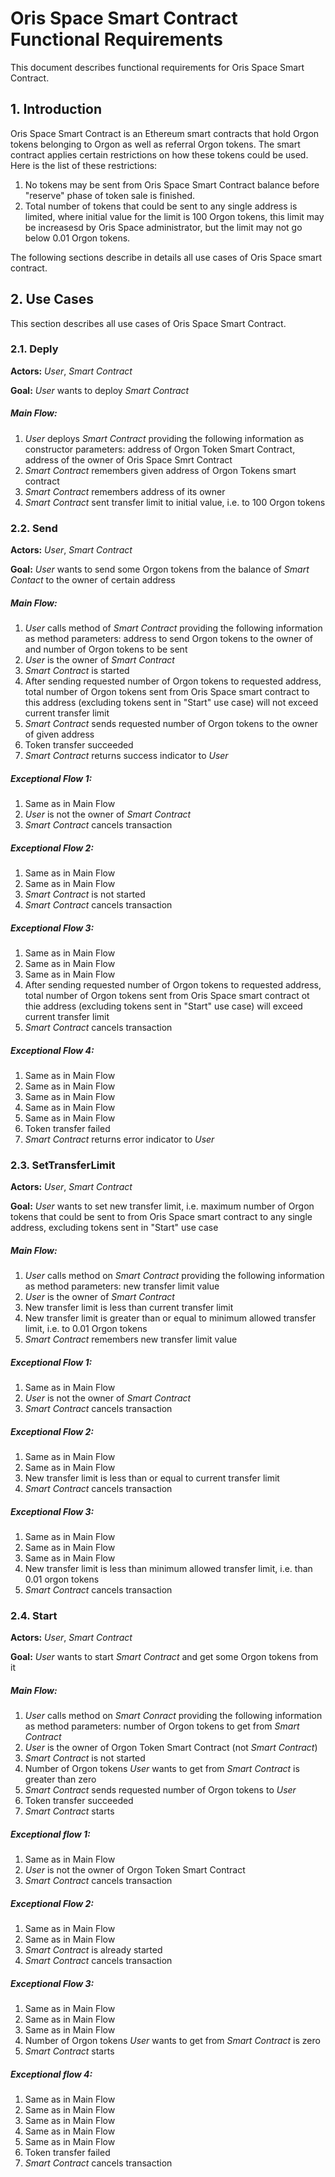 # Oris Space Smart Contract Functional Requirements

This document describes functional requirements for Oris Space Smart Contract.

## 1. Introduction

Oris Space Smart Contract is an Ethereum smart contracts that hold Orgon tokens belonging to Orgon as well as referral Orgon tokens.
The smart contract applies certain restrictions on how these tokens could be used.
Here is the list of these restrictions:
1. No tokens may be sent from Oris Space Smart Contract balance before "reserve" phase of token sale is finished.
2. Total number of tokens that could be sent to any single address is limited, where initial value for the limit is 100 Orgon tokens, this limit may be increasesd by Oris Space administrator, but the limit may not go below 0.01 Orgon tokens.

The following sections describe in details all use cases of Oris Space smart contract.

## 2. Use Cases

This section describes all use cases of Oris Space Smart Contract.

### 2.1. Deply

**Actors:** _User_, _Smart Contract_

**Goal:** _User_ wants to deploy _Smart Contract_

##### Main Flow:

1. _User_ deploys _Smart Contract_ providing the following information as constructor parameters: address of Orgon Token Smart Contract, address of the owner of Oris Space Smrt Contract
2. _Smart Contract_ remembers given address of Orgon Tokens smart contract
3. _Smart Contract_ remembers address of its owner
4. _Smart Contract_ sent transfer limit to initial value, i.e. to 100 Orgon tokens

### 2.2. Send

**Actors:** _User_, _Smart Contract_

**Goal:** _User_ wants to send some Orgon tokens from the balance of _Smart Contact_ to the owner of certain address

##### Main Flow:

1. _User_ calls method of _Smart Contract_ providing the following information as method parameters: address to send Orgon tokens to the owner of and number of Orgon tokens to be sent
2. _User_ is the owner of _Smart Contract_
3. _Smart Contract_ is started
4. After sending requested number of Orgon tokens to requested address, total number of Orgon tokens sent from Oris Space smart contract to this address (excluding tokens sent in "Start" use case) will not exceed current transfer limit
5. _Smart Contract_ sends requested number of Orgon tokens to the owner of given address
6. Token transfer succeeded
7. _Smart Contract_ returns success indicator to _User_

##### Exceptional Flow 1:

1. Same as in Main Flow
2. _User_ is not the owner of _Smart Contract_
3. _Smart Contract_ cancels transaction

##### Exceptional Flow 2:

1. Same as in Main Flow
2. Same as in Main Flow
3. _Smart Contract_ is not started
4. _Smart Contract_ cancels transaction

##### Exceptional Flow 3:

1. Same as in Main Flow
2. Same as in Main Flow
3. Same as in Main Flow
4. After sending requested number of Orgon tokens to requested address, total number of Orgon tokens sent from Oris Space smart contract ot thie address (excluding tokens sent in "Start" use case) will exceed current transfer limit
5. _Smart Contract_ cancels transaction

##### Exceptional Flow 4:

1. Same as in Main Flow
2. Same as in Main Flow
3. Same as in Main Flow
4. Same as in Main Flow
5. Same as in Main Flow
6. Token transfer failed
7. _Smart Contract_ returns error indicator to _User_

### 2.3. SetTransferLimit

**Actors:** _User_, _Smart Contract_

**Goal:** _User_ wants to set new transfer limit, i.e. maximum number of Orgon tokens that could be sent to from Oris Space smart contract to any single address, excluding tokens sent in "Start" use case

##### Main Flow:

1. _User_ calls method on _Smart Contract_ providing the following information as method parameters: new transfer limit value
2. _User_ is the owner of _Smart Contract_
3. New transfer limit is less than current transfer limit
4. New transfer limit is greater than or equal to minimum allowed transfer limit, i.e. to 0.01 Orgon tokens
5. _Smart Contract_ remembers new transfer limit value

##### Exceptional Flow 1:

1. Same as in Main Flow
2. _User_ is not the owner of _Smart Contract_
3. _Smart Contract_ cancels transaction

##### Exceptional Flow 2:

1. Same as in Main Flow
2. Same as in Main Flow
3. New transfer limit is less than or equal to current transfer limit
4. _Smart Contract_ cancels transaction

##### Exceptional Flow 3:

1. Same as in Main Flow
2. Same as in Main Flow
3. Same as in Main Flow
4. New transfer limit is less than minimum allowed transfer limit, i.e. than 0.01 orgon tokens
5. _Smart Contract_ cancels transaction

### 2.4. Start

**Actors:** _User_, _Smart Contract_

**Goal:** _User_ wants to start _Smart Contract_ and get some Orgon tokens from it

##### Main Flow:

1. _User_ calls method on _Smart Conract_ providing the following information as method parameters: number of Orgon tokens to get from _Smart Contract_
2. _User_ is the owner of Orgon Token Smart Contract (not _Smart Contract_)
3. _Smart Contract_ is not started
4. Number of Orgon tokens _User_ wants to get from _Smart Contract_ is greater than zero
5. _Smart Contract_ sends requested number of Orgon tokens to _User_
6. Token transfer succeeded
7. _Smart Contract_ starts

##### Exceptional flow 1:

1. Same as in Main Flow
2. _User_ is not the owner of Orgon Token Smart Contract
3. _Smart Contract_ cancels transaction

##### Exceptional Flow 2:

1. Same as in Main Flow
2. Same as in Main Flow
3. _Smart Contract_ is already started
4. _Smart Contract_ cancels transaction

##### Exceptional Flow 3:

1. Same as in Main Flow
2. Same as in Main Flow
3. Same as in Main Flow
4. Number of Orgon tokens _User_ wants to get from _Smart Contract_ is zero
5. _Smart Contract_ starts

##### Exceptional flow 4:

1. Same as in Main Flow
2. Same as in Main Flow
3. Same as in Main Flow
4. Same as in Main Flow
5. Same as in Main Flow
6. Token transfer failed
7. _Smart Contract_ cancels transaction


